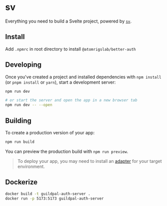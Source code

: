 # sv

Everything you need to build a Svelte project, powered by [`sv`](https://github.com/sveltejs/cli).

## Install

Add `.npmrc` in root directory to install `@atomrigslab/better-auth`

## Developing

Once you've created a project and installed dependencies with `npm install` (or `pnpm install` or `yarn`), start a development server:

```bash
npm run dev

# or start the server and open the app in a new browser tab
npm run dev -- --open
```

## Building

To create a production version of your app:

```bash
npm run build
```

You can preview the production build with `npm run preview`.

> To deploy your app, you may need to install an [adapter](https://svelte.dev/docs/kit/adapters) for your target environment.

## Dockerize

```bash
docker build -t guildpal-auth-server .
docker run -p 5173:5173 guildpal-auth-server
```
